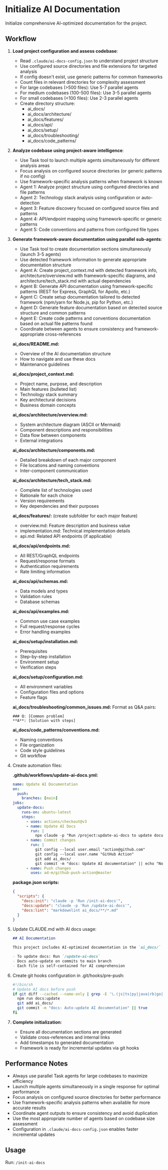 # Initialize AI Documentation

Initialize comprehensive AI-optimized documentation for the project.

## Workflow

1. **Load project configuration and assess codebase**:
   - Read `.claude/ai-docs-config.json` to understand project structure
   - Use configured source directories and file extensions for targeted analysis
   - If config doesn't exist, use generic patterns for common frameworks
   - Count files in relevant directories for complexity assessment
   - For large codebases (>500 files): Use 5-7 parallel agents
   - For medium codebases (100-500 files): Use 3-5 parallel agents
   - For small codebases (<100 files): Use 2-3 parallel agents
   - Create directory structure:
     - ai_docs/
     - ai_docs/architecture/
     - ai_docs/features/
     - ai_docs/api/
     - ai_docs/setup/
     - ai_docs/troubleshooting/
     - ai_docs/code_patterns/

2. **Analyze codebase using project-aware intelligence**:
   - Use Task tool to launch multiple agents simultaneously for different analysis areas
   - Focus analysis on configured source directories (or generic patterns if no config)
   - Use framework-specific analysis patterns when framework is known
   - Agent 1: Analyze project structure using configured directories and file patterns
   - Agent 2: Technology stack analysis using configuration or auto-detection
   - Agent 3: Feature discovery focused on configured source files and patterns  
   - Agent 4: API/endpoint mapping using framework-specific or generic patterns
   - Agent 5: Code conventions and patterns from configured file types

3. **Generate framework-aware documentation using parallel sub-agents**:
   - Use Task tool to create documentation sections simultaneously (launch 3-5 agents)
   - Use detected framework information to generate appropriate documentation structure
   - Agent A: Create project_context.md with detected framework info, architecture/overview.md with framework-specific diagrams, and architecture/tech_stack.md with actual dependencies
   - Agent B: Generate API documentation using framework-specific patterns (REST for Express, GraphQL for Apollo, etc.)
   - Agent C: Create setup documentation tailored to detected framework (npm/yarn for Node.js, pip for Python, etc.)
   - Agent D: Generate feature documentation based on detected source structure and common patterns
   - Agent E: Create code patterns and conventions documentation based on actual file patterns found
   - Coordinate between agents to ensure consistency and framework-appropriate cross-references

   **ai_docs/README.md:**
   - Overview of the AI documentation structure
   - How to navigate and use these docs
   - Maintenance guidelines

   **ai_docs/project_context.md:**
   - Project name, purpose, and description
   - Main features (bulleted list)
   - Technology stack summary
   - Key architectural decisions
   - Business domain concepts

   **ai_docs/architecture/overview.md:**
   - System architecture diagram (ASCII or Mermaid)
   - Component descriptions and responsibilities
   - Data flow between components
   - External integrations

   **ai_docs/architecture/components.md:**
   - Detailed breakdown of each major component
   - File locations and naming conventions
   - Inter-component communication

   **ai_docs/architecture/tech_stack.md:**
   - Complete list of technologies used
   - Rationale for each choice
   - Version requirements
   - Key dependencies and their purposes

   **ai_docs/features/:** (create subfolder for each major feature)
   - overview.md: Feature description and business value
   - implementation.md: Technical implementation details
   - api.md: Related API endpoints (if applicable)

   **ai_docs/api/endpoints.md:**
   - All REST/GraphQL endpoints
   - Request/response formats
   - Authentication requirements
   - Rate limiting information

   **ai_docs/api/schemas.md:**
   - Data models and types
   - Validation rules
   - Database schemas

   **ai_docs/api/examples.md:**
   - Common use case examples
   - Full request/response cycles
   - Error handling examples

   **ai_docs/setup/installation.md:**
   - Prerequisites
   - Step-by-step installation
   - Environment setup
   - Verification steps

   **ai_docs/setup/configuration.md:**
   - All environment variables
   - Configuration files and options
   - Feature flags

   **ai_docs/troubleshooting/common_issues.md:**
   Format as Q&A pairs:
   ```
   ### Q: [Common problem]
   **A**: [Solution with steps]
   ```

   **ai_docs/code_patterns/conventions.md:**
   - Naming conventions
   - File organization
   - Code style guidelines
   - Git workflow

4. Create automation files:

   **.github/workflows/update-ai-docs.yml:**
   ```yaml
   name: Update AI Documentation
   on:
     push:
       branches: [main]
   jobs:
     update-docs:
       runs-on: ubuntu-latest
       steps:
         - uses: actions/checkout@v3
         - name: Update AI Docs
           run: |
             npx claude -p "Run /project:update-ai-docs to update documentation"
         - name: Commit changes
           run: |
             git config --local user.email "action@github.com"
             git config --local user.name "GitHub Action"
             git add ai_docs/
             git commit -m "docs: Update AI documentation" || echo "No changes"
         - name: Push changes
           uses: ad-m/github-push-action@master
   ```

   **package.json scripts:**
   ```json
   {
     "scripts": {
       "docs:init": "claude -p 'Run /init-ai-docs'",
       "docs:update": "claude -p 'Run /update-ai-docs'",
       "docs:lint": "markdownlint ai_docs/**/*.md"
     }
   }
   ```

5. Update CLAUDE.md with AI docs usage:
   ```markdown
   ## AI Documentation
   
   This project includes AI-optimized documentation in the `ai_docs/` folder.
   
   - To update docs: Run `/update-ai-docs`
   - Docs auto-update on commits to main branch
   - Each file is self-contained for AI comprehension
   ```

6. Create git hooks configuration in .git/hooks/pre-push:
   ```bash
   #!/bin/sh
   # Update AI docs before push
   if git diff --cached --name-only | grep -E '\.(js|ts|py|java|rb|go|php|c|cpp|cs|rs|swift|kt|scala|clj|ex|erl|pl|r|m|h)$'; then
     npm run docs:update
     git add ai_docs/
     git commit -m "docs: Auto-update AI documentation" || true
   fi
   ```

7. **Complete initialization**:
   - Ensure all documentation sections are generated
   - Validate cross-references and internal links
   - Add timestamps to generated documentation
   - Framework is ready for incremental updates via git hooks

## Performance Notes
- Always use parallel Task agents for large codebases to maximize efficiency
- Launch multiple agents simultaneously in a single response for optimal performance
- Focus analysis on configured source directories for better performance
- Use framework-specific analysis patterns when available for more accurate results
- Coordinate agent outputs to ensure consistency and avoid duplication
- Use the most appropriate number of agents based on codebase size assessment
- Configuration in `.claude/ai-docs-config.json` enables faster incremental updates

## Usage
Run: `/init-ai-docs`